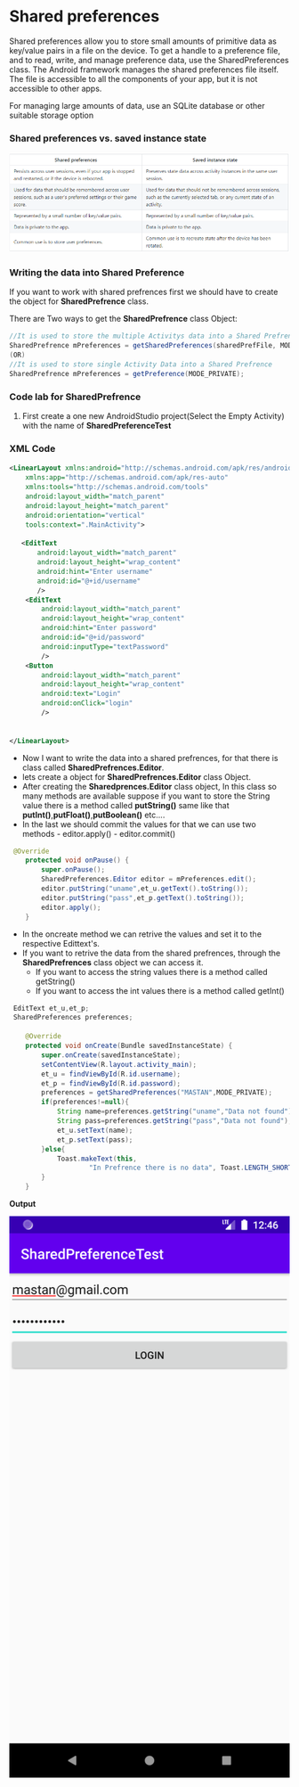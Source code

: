 # Shared preferences

Shared preferences allow you to store small amounts of primitive data as key/value pairs in a file on the device. To get a handle to a preference file, and to read, write, and manage preference data, use the SharedPreferences class. The Android framework manages the shared preferences file itself. The file is accessible to all the components of your app, but it is not accessible to other apps.

For managing large amounts of data, use an SQLite database or other suitable storage option

### Shared preferences vs. saved instance state

![](https://raw.githubusercontent.com/saisankar12/document/master/saisankar_concept_images/preference.PNG)

### Writing the data into Shared Preference

If you want to work with shared prefrences first we should have to create the object for **SharedPrefrence** class.

There are Two ways to get the **SharedPrefrence** class Object:
```java
//It is used to store the multiple Activitys data into a Shared Prefrence
SharedPrefrence mPreferences = getSharedPreferences(sharedPrefFile, MODE_PRIVATE);
(OR)
//It is used to store single Activity Data into a Shared Prefrence
SharedPrefrence mPreferences = getPreference(MODE_PRIVATE);
```
### Code lab for SharedPrefrence
1. First create a one new AndroidStudio project(Select the Empty Activity) with the name of **SharedPreferenceTest**
### XML Code
```xml
<LinearLayout xmlns:android="http://schemas.android.com/apk/res/android"
    xmlns:app="http://schemas.android.com/apk/res-auto"
    xmlns:tools="http://schemas.android.com/tools"
    android:layout_width="match_parent"
    android:layout_height="match_parent"
    android:orientation="vertical"
    tools:context=".MainActivity">

   <EditText
       android:layout_width="match_parent"
       android:layout_height="wrap_content"
       android:hint="Enter username"
       android:id="@+id/username"
       />
    <EditText
        android:layout_width="match_parent"
        android:layout_height="wrap_content"
        android:hint="Enter password"
        android:id="@+id/password"
        android:inputType="textPassword"
        />
    <Button
        android:layout_width="match_parent"
        android:layout_height="wrap_content"
        android:text="Login"
        android:onClick="login"
        />


</LinearLayout>
```
- Now I want to write the data into a shared prefrences, for that there is class called **SharedPrefrences.Editor**.
- lets create a object for **SharedPrefrences.Editor** class Object.
- After creating the **Sharedprences.Editor** class object, In this class so many methods are available suppose if you want to store the String value there is a method called
**putString()** same like that **putInt()**,**putFloat()**,**putBoolean()** etc....
- In the last we should commit the values for that we can use two methods 
      - editor.apply()
      - editor.commit()

```java
 @Override
    protected void onPause() {
        super.onPause();
        SharedPreferences.Editor editor = mPreferences.edit();
        editor.putString("uname",et_u.getText().toString());
        editor.putString("pass",et_p.getText().toString());
        editor.apply();
    }
```
- In the oncreate method we can retrive the values and set it to the respective Edittext's.
- If you want to retrive the data from the shared prefrences, through the **SharedPrefrences** class object we can access it.
  - If you want to access the string values there is a method called getString()
  - If you want to access the int values there is a method called getInt()
```java
 EditText et_u,et_p;
 SharedPreferences preferences;

    @Override
    protected void onCreate(Bundle savedInstanceState) {
        super.onCreate(savedInstanceState);
        setContentView(R.layout.activity_main);
        et_u = findViewById(R.id.username);
        et_p = findViewById(R.id.password);
        preferences = getSharedPreferences("MASTAN",MODE_PRIVATE);
        if(preferences!=null){
            String name=preferences.getString("uname","Data not found");
            String pass=preferences.getString("pass","Data not found");
            et_u.setText(name);
            et_p.setText(pass);
        }else{
            Toast.makeText(this,
                    "In Prefrence there is no data", Toast.LENGTH_SHORT).show();
        }
    }

```

**Output**

![](https://raw.githubusercontent.com/mastan511/MastanImages/master/sharedprefrence.png)

